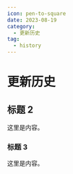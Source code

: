 ```yaml
---
icon: pen-to-square
date: 2023-08-19
category:
  - 更新历史
tag:
  - history
---
```


# 更新历史

## 标题 2

这里是内容。

### 标题 3

这里是内容。
